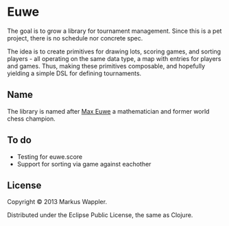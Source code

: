 # Euwe

The goal is to grow a library for tournament management.
Since this is a pet project, there is no schedule nor
concrete spec.

The idea is to create primitives for drawing lots, scoring
games, and sorting players - all operating on the same data
type, a map with entries for players and games. Thus, making
these primitives composable, and hopefully yielding a simple
DSL for defining tournaments.

## Name
The library is named after [Max Euwe][euwe] a mathematician
and former world chess champion.

[euwe]: http://en.wikipedia.org/wiki/Max_Euwe "Wikipedia"

## To do
* Testing for euwe.score
* Support for sorting via game against eachother

## License

Copyright © 2013 Markus Wappler.

Distributed under the Eclipse Public License, the same as Clojure.
